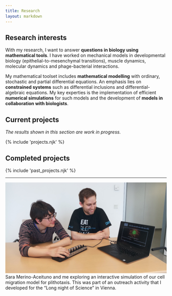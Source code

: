 ```yaml
---
title: Research
layout: markdown
---
```


## Research interests

With my research, I want to answer **questions in biology using mathematical tools**. I have worked on mechanical models in developmental biology (epithelial-to-mesenchymal transitions), muscle dynamics, molecular dynamics and phage-bacterial interactions.

My mathematical toolset includes **mathematical modelling** with ordinary, stochastic and partial differential equations. An emphasis lies on **constrained systems** such as differential inclusions and differential-algebraic equations. My key experties is the implementation of efficient **numerical simulations** for such models and the development of **models in collaboration with biologists**.
<!-- 
My mathematical research interests are

**Biomathematics and modelling:** {.m-0}
- Mechanical models for cell dynamics; agent-based models
- Developmental biology (epithelial-to-mesenchymal transitions)
- Actin-myosin dynamics
- Elasticity theory

**Numerics:** {.m-0}
- Geometric numerical methods (symplectic methods, finite element exterior calculus)
- Coupled systems and inequality constraints (differential inclusions, position-based dynamics)

**Analysis:** {.m-0}
- Non-smooth dynamical systems (differential inclusions on uniformly prox-regular sets)
- Mean-field limits (in particular with constraints) -->


## Current projects

_The results shown in this section are work in progress._

{% include 'projects.njk' %}

## Completed projects

{% include 'past_projects.njk' %}

---



<div class="drop-shadow-xl  mb-8 cursor-pointer" onclick="location.href='./projects/cell-migration-model'">
<img src="./steffen_sara_interactive.jpg" class="mb-0 rounded-t">
<div class="text-center bg-slate-300 pt-2 pb-2 rounded-b">
Sara Merino-Aceituno and me exploring an interactive simulation of our cell migration model for plithotaxis. This was part of an outreach activity that I developed for the “Long night of Science” in Vienna.
</div>
</div> 
